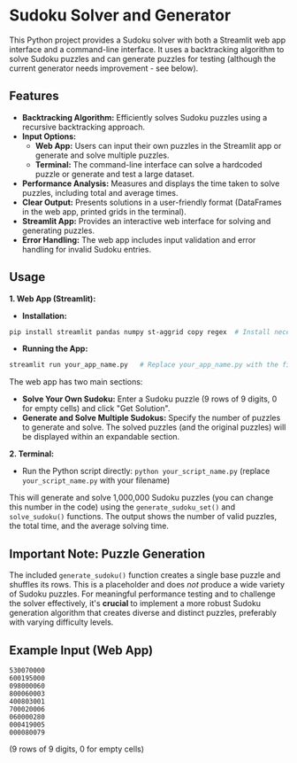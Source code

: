# Sudoku Solver and Generator

This Python project provides a Sudoku solver with both a Streamlit web app interface and a command-line interface.  It uses a backtracking algorithm to solve Sudoku puzzles and can generate puzzles for testing (although the current generator needs improvement - see below).

## Features

* **Backtracking Algorithm:**  Efficiently solves Sudoku puzzles using a recursive backtracking approach.
* **Input Options:**
    * **Web App:** Users can input their own puzzles in the Streamlit app or generate and solve multiple puzzles.
    * **Terminal:**  The command-line interface can solve a hardcoded puzzle or generate and test a large dataset.
* **Performance Analysis:** Measures and displays the time taken to solve puzzles, including total and average times.
* **Clear Output:** Presents solutions in a user-friendly format (DataFrames in the web app, printed grids in the terminal).
* **Streamlit App:** Provides an interactive web interface for solving and generating puzzles.
* **Error Handling:**  The web app includes input validation and error handling for invalid Sudoku entries.

## Usage

**1. Web App (Streamlit):**

* **Installation:**
```bash
pip install streamlit pandas numpy st-aggrid copy regex  # Install necessary libraries
```
* **Running the App:**
```bash
streamlit run your_app_name.py   # Replace your_app_name.py with the filename
```

The web app has two main sections:

* **Solve Your Own Sudoku:**  Enter a Sudoku puzzle (9 rows of 9 digits, 0 for empty cells) and click "Get Solution".
* **Generate and Solve Multiple Sudokus:**  Specify the number of puzzles to generate and solve.  The solved puzzles (and the original puzzles) will be displayed within an expandable section.

**2. Terminal:**

* Run the Python script directly:  `python your_script_name.py` (replace `your_script_name.py` with your filename)

This will generate and solve 1,000,000 Sudoku puzzles (you can change this number in the code) using the `generate_sudoku_set()` and `solve_sudoku()` functions.  The output shows the number of valid puzzles, the total time, and the average solving time.

## Important Note: Puzzle Generation

The included `generate_sudoku()` function creates a single base puzzle and shuffles its rows. This is a placeholder and does *not* produce a wide variety of Sudoku puzzles. For meaningful performance testing and to challenge the solver effectively, it's **crucial** to implement a more robust Sudoku generation algorithm that creates diverse and distinct puzzles, preferably with varying difficulty levels.

## Example Input (Web App)

```
530070000
600195000
098000060
800060003
400803001
700020006
060000280
000419005
000080079
```
(9 rows of 9 digits, 0 for empty cells)
